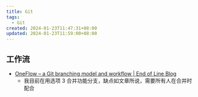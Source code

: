 ```yaml
---
title: Git
tags:
  - Git
created: 2024-01-23T11:47:31+08:00
updated: 2024-01-23T11:59:00+08:00
---
```

## 工作流

- [OneFlow – a Git branching model and workflow | End of Line Blog](https://www.endoflineblog.com/oneflow-a-git-branching-model-and-workflow)
  - 我目前在用选项 3 合并功能分支，缺点如文章所说，需要所有人在合并时配合

